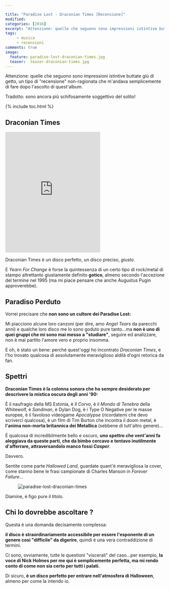 ```yaml
---

title: "Paradise Lost - Draconian Times [Recensione]"
modified:
categories: [2016]
excerpt: "Attenzione: quelle che seguono sono impressioni istintive buttate giù di getto, un tipo di recensione non-ragionata che m'andava semplicemente di fare dopo l'ascolto di quest'album."
tags: 
     - musica
     - recensioni
comments: true
image: 
  feature: paradise-lost-draconian-times.jpg
  teaser:  teaser-draconian-times.jpg
---
```


Attenzione: quelle che seguono sono impressioni istintive buttate giù di getto, un tipo di "recensione" non-ragionata che m'andava semplicemente di fare dopo l'ascolto di quest'album.

Tradotto: sono ancora più schifosamente soggettivo del solito!

{% include toc.html %}

## Draconian Times

<iframe src="https://embed.spotify.com/?uri=spotify:album:3dpkz0rBs1fkXhTTLlPY85&theme=white" width="300" height="380" frameborder="0" allowtransparency="true"></iframe>

Draconian Times è un disco perfetto, un disco preciso, _giusto_.

E _Yearn For Change_ è forse la quintessenza di un certo tipo di rock/metal di stampo altrettanto giustamente definito **gotico**, almeno secondo l'accezione del termine nel 1995 (ma mi piace pensare che anche Augustus Pugin approverebbe).

## Paradiso Perduto

Vorrei precisare che **non sono un cultore dei Paradise Lost:**

Mi piacciono alcune loro canzoni (per dire, amo _Angel Tears_ da parecchi anni) e qualche loro disco me lo sono goduto pure tanto...ma **non è uno di quei gruppi che mi sono mai messo a "studiare"**, seguire ed analizzare, non è mai partito l'amore vero e proprio insomma.

E oh, è stato un bene: perché quest'oggi ho incontrato _Draconian Times_, e l'ho trovato qualcosa di assolutamente meraviglioso aldilà d'ogni retorica da fan.

## Spettri

**Draconian Times è la colonna sonora che ho sempre desiderato per descrivere la mistica oscura degli anni '90:**

È il naufragio della MS Estonia, è _Il Corvo_, è il _Mondo di Tenebra_ della Whitewolf, è _Sandman_, è Dylan Dog, è i Type O Negative per le masse europee, è il favoloso videogame _Apocalypse_ (ricordatemi che devo scriverci qualcosa), è un film di Tim Burton che incontra il doom metal, è **l'anima non-morta britannica dei Metallica** (sebbene di tutt'altro genere)...

È qualcosa di incredibilmente bello e oscuro, **uno spettro che vent'anni fa aleggiava da queste parti, che da bimbo cercavo e tentavo inutilmente d'afferrare, attraversandolo manco fossi _Casper_**.

Davvero.

Sentite come parte _Hallowed Land_, guardate quant'è meravigliosa la cover, come stanno bene le frasi campionate di Charles Manson in _Forever Failure_...

<figure>
<img src='http://www.nuclearblast.de/static/articles/104/104536.jpg/1000x1000.jpg' alt='paradise-lost-draconian-times'>
</figure>

Diamine, è figo pure il titolo.

## Chi lo dovrebbe ascoltare ?

Questa è una domanda decisamente complessa:

**il disco è straordinariamente accessibile per essere l'esponente di un genere così "difficile" da digerire**, quindi è una vera contraddizione di termini.

Ci sono, ovviamente, tutte le questioni "viscerali" del caso...per esempio, **la voce di Nick Holmes per me qui è semplicemente perfetta, ma mi rendo conto di come non sia certo per tutti i palati.**

Di sicuro, **è un disco perfetto per entrare nell'atmosfera di Halloween**, almeno per come la intendo io.
